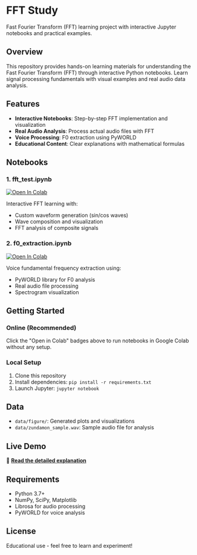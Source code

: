 # FFT Study

Fast Fourier Transform (FFT) learning project with interactive Jupyter notebooks and practical examples.

## Overview

This repository provides hands-on learning materials for understanding the Fast Fourier Transform (FFT) through interactive Python notebooks. Learn signal processing fundamentals with visual examples and real audio data analysis.

## Features

- **Interactive Notebooks**: Step-by-step FFT implementation and visualization
- **Real Audio Analysis**: Process actual audio files with FFT
- **Voice Processing**: F0 extraction using PyWORLD
- **Educational Content**: Clear explanations with mathematical formulas

## Notebooks

### 1. fft_test.ipynb
[![Open In Colab](https://colab.research.google.com/assets/colab-badge.svg)](https://colab.research.google.com/github/rayramy04/fft-study/blob/main/fft_test.ipynb)

Interactive FFT learning with:
- Custom waveform generation (sin/cos waves)
- Wave composition and visualization
- FFT analysis of composite signals

### 2. f0_extraction.ipynb
[![Open In Colab](https://colab.research.google.com/assets/colab-badge.svg)](https://colab.research.google.com/github/rayramy04/fft-study/blob/main/f0_extraction.ipynb)

Voice fundamental frequency extraction using:
- PyWORLD library for F0 analysis
- Real audio file processing
- Spectrogram visualization

## Getting Started

### Online (Recommended)
Click the "Open in Colab" badges above to run notebooks in Google Colab without any setup.

### Local Setup
1. Clone this repository
2. Install dependencies: `pip install -r requirements.txt`
3. Launch Jupyter: `jupyter notebook`

## Data

- `data/figure/`: Generated plots and visualizations
- `data/zundamon_sample.wav`: Sample audio file for analysis

## Live Demo

📖 **[Read the detailed explanation](https://rayramy04.github.io/fft-study/)**

## Requirements

- Python 3.7+
- NumPy, SciPy, Matplotlib
- Librosa for audio processing
- PyWORLD for voice analysis

## License

Educational use - feel free to learn and experiment!